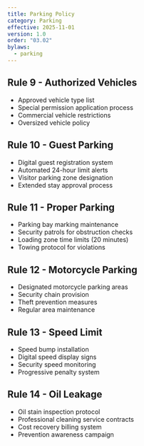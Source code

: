 ```yaml
---
title: Parking Policy
category: Parking
effective: 2025-11-01
version: 1.0
order: "03.02"
bylaws:
  - parking
---
```


## Rule 9 - Authorized Vehicles

- Approved vehicle type list
- Special permission application process
- Commercial vehicle restrictions
- Oversized vehicle policy

## Rule 10 - Guest Parking

- Digital guest registration system
- Automated 24-hour limit alerts
- Visitor parking zone designation
- Extended stay approval process

## Rule 11 - Proper Parking

- Parking bay marking maintenance
- Security patrols for obstruction checks
- Loading zone time limits (20 minutes)
- Towing protocol for violations

## Rule 12 - Motorcycle Parking

- Designated motorcycle parking areas
- Security chain provision
- Theft prevention measures
- Regular area maintenance

## Rule 13 - Speed Limit

- Speed bump installation
- Digital speed display signs
- Security speed monitoring
- Progressive penalty system

## Rule 14 - Oil Leakage

- Oil stain inspection protocol
- Professional cleaning service contracts
- Cost recovery billing system
- Prevention awareness campaign

